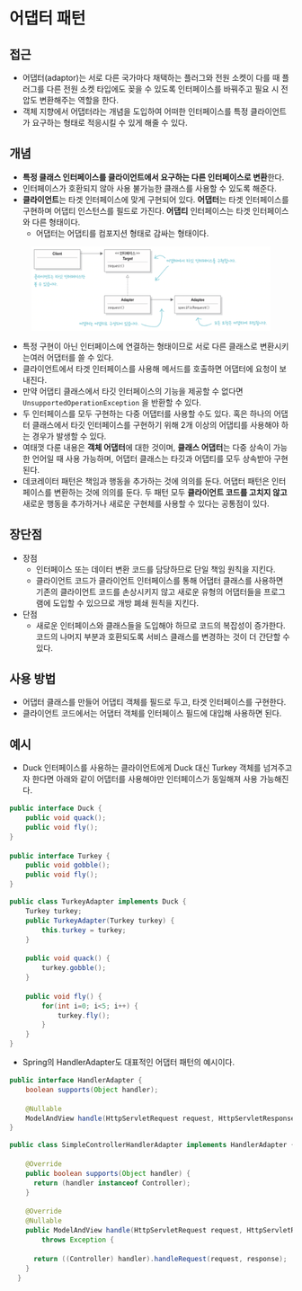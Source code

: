 # 어댑터 패턴

## 접근

* 어댑터(adaptor)는 서로 다른 국가마다 채택하는 플러그와 전원 소켓이 다를 때 플러그를 다른 전원 소켓 타입에도 꽂을 수 있도록 인터페이스를 바꿔주고 필요 시 전압도 변환해주는 역할을 한다.
* 객체 지향에서 어댑터라는 개념을 도입하여 어떠한 인터페이스를 특정 클라이언트가 요구하는 형태로 적응시킬 수 있게 해줄 수 있다.

## 개념

* **특정 클래스 인터페이스를 클라이언트에서 요구하는 다른 인터페이스로 변환**한다.
* 인터페이스가 호환되지 않아 사용 불가능한 클래스를 사용할 수 있도록 해준다.
* **클라이언트**는 타겟 인터페이스에 맞게 구현되어 있다. **어댑터**는 타겟 인터페이스를 구현하며 어댑티 인스턴스를 필드로 가진다. **어댑티** 인터페이스는 타겟 인터페이스와 다른 형태이다.
  * 어댑터는 어댑티를 컴포지션 형태로 감싸는 형태이다.

<figure><img src="../../.gitbook/assets/image (7) (1) (1) (1) (1) (1).png" alt=""><figcaption></figcaption></figure>

* 특정 구현이 아닌 인터페이스에 연결하는 형태이므로 서로 다른 클래스로 변환시키는여러 어댑터를 쓸 수 있다.&#x20;
* 클라이언트에서 타겟 인터페이스를 사용해 메서드를 호출하면 어댑터에 요청이 보내진다.
* 만약 어댑티 클래스에서 타깃 인터페이스의 기능을 제공할 수 없다면 `UnsupportedOperationException` 을 반환할 수 있다.
* 두 인터페이스를 모두 구현하는 다중 어댑터를 사용할 수도 있다. 혹은 하나의 어댑터 클래스에서 타깃 인터페이스를 구현하기 위해 2개 이상의 어댑티를 사용해야 하는 경우가 발생할 수 있다.
* 여태껏 다룬 내용은 **객체 어댑터**에 대한 것이며, **클래스 어댑터**는 다중 상속이 가능한 언어일 때 사용 가능하며, 어댑터 클래스는 타깃과 어댑티를 모두 상속받아 구현된다.
* 데코레이터 패턴은 책임과 행동을 추가하는 것에 의의를 둔다. 어댑터 패턴은 인터페이스를 변환하는 것에 의의를 둔다. 두 패턴 모두 **클라이언트 코드를 고치지 않고** 새로운 행동을 추가하거나 새로운 구현체를 사용할 수 있다는 공통점이 있다.

## 장단점

* 장점
  * 인터페이스 또는 데이터 변환 코드를 담당하므로 단일 책임 원칙을 지킨다.
  * 클라이언트 코드가 클라이언트 인터페이스를 통해 어댑터 클래스를 사용하면 기존의 클라이언트 코드를 손상시키지 않고 새로운 유형의 어댑터들을 프로그램에 도입할 수 있으므로 개방 폐쇄 원칙을 지킨다.
* 단점
  * 새로운 인터페이스와 클래스들을 도입해야 하므로 코드의 복잡성이 증가한다. 코드의 나머지 부분과 호환되도록 서비스 클래스를 변경하는 것이 더 간단할 수 있다.

## 사용 방법

* 어댑터 클래스를 만들어 어댑티 객체를 필드로 두고, 타겟 인터페이스를 구현한다.
* 클라이언트 코드에서는 어댑터 객체를 인터페이스 필드에 대입해 사용하면 된다.

## 예시

* Duck 인터페이스를 사용하는 클라이언트에게 Duck 대신 Turkey 객체를 넘겨주고자 한다면 아래와 같이 어댑터를 사용해야만 인터페이스가 동일해져 사용 가능해진다.

```java
public interface Duck {
    public void quack();
    public void fly();
}

public interface Turkey {
    public void gobble();
    public void fly();
}
```

```java
public class TurkeyAdapter implements Duck {
    Turkey turkey;
    public TurkeyAdapter(Turkey turkey) {
        this.turkey = turkey;
    }
    
    public void quack() {
        turkey.gobble();
    }
    
    public void fly() {
        for(int i=0; i<5; i++) {
            turkey.fly();
        }
    }
}
```

* Spring의 HandlerAdapter도 대표적인 어댑터 패턴의 예시이다.

```java
public interface HandlerAdapter {
    boolean supports(Object handler);
    
    @Nullable
    ModelAndView handle(HttpServletRequest request, HttpServletResponse response, Object handler) throws Exception;
}
```

```java
public class SimpleControllerHandlerAdapter implements HandlerAdapter {

    @Override
    public boolean supports(Object handler) {
      return (handler instanceof Controller);
    }

    @Override
    @Nullable
    public ModelAndView handle(HttpServletRequest request, HttpServletResponse response, Object handler)
        throws Exception {

      return ((Controller) handler).handleRequest(request, response);
    }
  }
```

